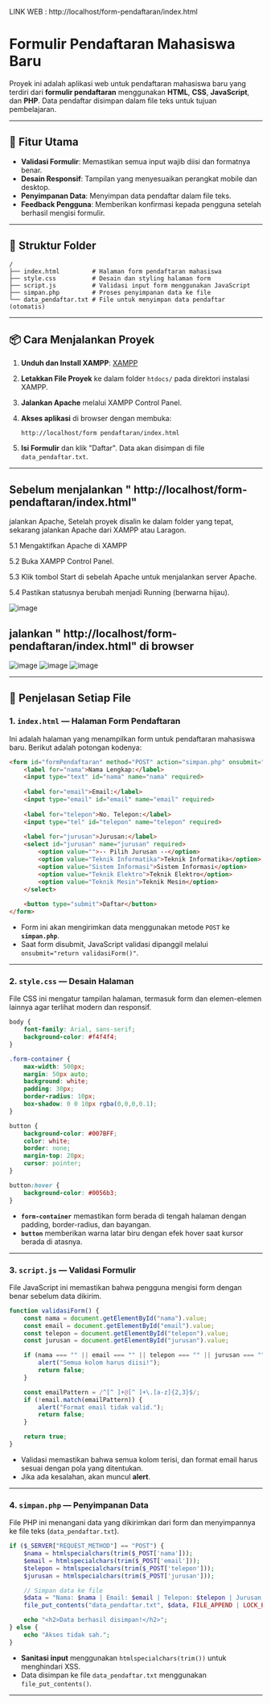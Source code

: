 LINK WEB :  http://localhost/form-pendaftaran/index.html

# Formulir Pendaftaran Mahasiswa Baru

Proyek ini adalah aplikasi web untuk pendaftaran mahasiswa baru yang terdiri dari **formulir pendaftaran** menggunakan **HTML**, **CSS**, **JavaScript**, dan **PHP**. Data pendaftar disimpan dalam file teks untuk tujuan pembelajaran.

---

## 🚀 Fitur Utama

* **Validasi Formulir**: Memastikan semua input wajib diisi dan formatnya benar.
* **Desain Responsif**: Tampilan yang menyesuaikan perangkat mobile dan desktop.
* **Penyimpanan Data**: Menyimpan data pendaftar dalam file teks.
* **Feedback Pengguna**: Memberikan konfirmasi kepada pengguna setelah berhasil mengisi formulir.

---

## 📂 Struktur Folder

```
/
├── index.html         # Halaman form pendaftaran mahasiswa
├── style.css          # Desain dan styling halaman form
├── script.js          # Validasi input form menggunakan JavaScript
├── simpan.php         # Proses penyimpanan data ke file
└── data_pendaftar.txt # File untuk menyimpan data pendaftar (otomatis)
```
---
## 📦 Cara Menjalankan Proyek

1. **Unduh dan Install XAMPP**: [XAMPP](https://www.apachefriends.org/index.html)
2. **Letakkan File Proyek** ke dalam folder `htdocs/` pada direktori instalasi XAMPP.
3. **Jalankan Apache** melalui XAMPP Control Panel.
4. **Akses aplikasi** di browser dengan membuka:

   ```
   http://localhost/form pendaftaran/index.html
   ```
5. **Isi Formulir** dan klik "Daftar". Data akan disimpan di file `data_pendaftar.txt`.

---
## Sebelum menjalankan " http://localhost/form-pendaftaran/index.html"

jalankan Apache, Setelah proyek disalin ke dalam folder yang tepat, sekarang jalankan Apache dari XAMPP atau Laragon.

5.1 Mengaktifkan Apache di XAMPP

5.2 Buka XAMPP Control Panel.

5.3 Klik tombol Start di sebelah Apache untuk menjalankan server Apache.

5.4 Pastikan statusnya berubah menjadi Running (berwarna hijau).

![image](https://github.com/user-attachments/assets/0ee3a99e-54e6-48d7-a16f-2986e69b0226)

## jalankan " http://localhost/form-pendaftaran/index.html" di browser  
![image](https://github.com/user-attachments/assets/32262f0c-419a-42fe-948d-de412513bd0f)
![image](https://github.com/user-attachments/assets/8b72cd45-bfb7-4ebd-81f2-15904056af7c)
![image](https://github.com/user-attachments/assets/8888d63c-22a8-434d-b501-affabc15c6f9)

---

## 📝 Penjelasan Setiap File

### 1. **`index.html`** — Halaman Form Pendaftaran

Ini adalah halaman yang menampilkan form untuk pendaftaran mahasiswa baru. Berikut adalah potongan kodenya:

```html
<form id="formPendaftaran" method="POST" action="simpan.php" onsubmit="return validasiForm()">
    <label for="nama">Nama Lengkap:</label>
    <input type="text" id="nama" name="nama" required>
    
    <label for="email">Email:</label>
    <input type="email" id="email" name="email" required>
    
    <label for="telepon">No. Telepon:</label>
    <input type="tel" id="telepon" name="telepon" required>
    
    <label for="jurusan">Jurusan:</label>
    <select id="jurusan" name="jurusan" required>
        <option value="">-- Pilih Jurusan --</option>
        <option value="Teknik Informatika">Teknik Informatika</option>
        <option value="Sistem Informasi">Sistem Informasi</option>
        <option value="Teknik Elektro">Teknik Elektro</option>
        <option value="Teknik Mesin">Teknik Mesin</option>
    </select>
    
    <button type="submit">Daftar</button>
</form>
```

* Form ini akan mengirimkan data menggunakan metode `POST` ke **`simpan.php`**.
* Saat form disubmit, JavaScript validasi dipanggil melalui `onsubmit="return validasiForm()"`.

---

### 2. **`style.css`** — Desain Halaman

File CSS ini mengatur tampilan halaman, termasuk form dan elemen-elemen lainnya agar terlihat modern dan responsif.

```css
body {
    font-family: Arial, sans-serif;
    background-color: #f4f4f4;
}

.form-container {
    max-width: 500px;
    margin: 50px auto;
    background: white;
    padding: 30px;
    border-radius: 10px;
    box-shadow: 0 0 10px rgba(0,0,0,0.1);
}

button {
    background-color: #007BFF;
    color: white;
    border: none;
    margin-top: 20px;
    cursor: pointer;
}

button:hover {
    background-color: #0056b3;
}
```

* **`form-container`** memastikan form berada di tengah halaman dengan padding, border-radius, dan bayangan.
* **`button`** memberikan warna latar biru dengan efek hover saat kursor berada di atasnya.

---

### 3. **`script.js`** — Validasi Formulir

File JavaScript ini memastikan bahwa pengguna mengisi form dengan benar sebelum data dikirim.

```javascript
function validasiForm() {
    const nama = document.getElementById("nama").value;
    const email = document.getElementById("email").value;
    const telepon = document.getElementById("telepon").value;
    const jurusan = document.getElementById("jurusan").value;

    if (nama === "" || email === "" || telepon === "" || jurusan === "") {
        alert("Semua kolom harus diisi!");
        return false;
    }

    const emailPattern = /^[^ ]+@[^ ]+\.[a-z]{2,3}$/;
    if (!email.match(emailPattern)) {
        alert("Format email tidak valid.");
        return false;
    }

    return true;
}
```

* Validasi memastikan bahwa semua kolom terisi, dan format email harus sesuai dengan pola yang ditentukan.
* Jika ada kesalahan, akan muncul **alert**.

---

### 4. **`simpan.php`** — Penyimpanan Data

File PHP ini menangani data yang dikirimkan dari form dan menyimpannya ke file teks (`data_pendaftar.txt`).

```php
if ($_SERVER["REQUEST_METHOD"] == "POST") {
    $nama = htmlspecialchars(trim($_POST['nama']));
    $email = htmlspecialchars(trim($_POST['email']));
    $telepon = htmlspecialchars(trim($_POST['telepon']));
    $jurusan = htmlspecialchars(trim($_POST['jurusan']));

    // Simpan data ke file
    $data = "Nama: $nama | Email: $email | Telepon: $telepon | Jurusan: $jurusan\n";
    file_put_contents("data_pendaftar.txt", $data, FILE_APPEND | LOCK_EX);

    echo "<h2>Data berhasil disimpan!</h2>";
} else {
    echo "Akses tidak sah.";
}
```

* **Sanitasi input** menggunakan `htmlspecialchars(trim())` untuk menghindari XSS.
* Data disimpan ke file `data_pendaftar.txt` menggunakan `file_put_contents()`.

---

